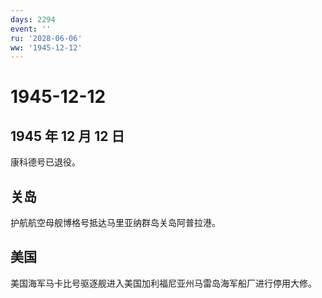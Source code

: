```yaml
---
days: 2294
event: ''
ru: '2028-06-06'
ww: '1945-12-12'
---
```


# 1945-12-12

## 1945 年 12 月 12 日

康科德号已退役。

## 关岛

护航航空母舰博格号抵达马里亚纳群岛关岛阿普拉港。

## 美国

美国海军马卡比号驱逐舰进入美国加利福尼亚州马雷岛海军船厂进行停用大修。